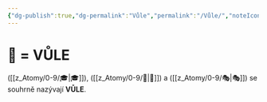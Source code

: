 ```yaml
---
{"dg-publish":true,"dg-permalink":"Vůle","permalink":"/Vůle/","noteIcon":""}
---
```


# 🧠 = VŮLE
([[z_Atomy/0-9/🎓\|🎓]]), ([[z_Atomy/0-9/🦉\|🦉]]) a ([[z_Atomy/0-9/🎭\|🎭]]) se souhrně nazývají **VŮLE**.